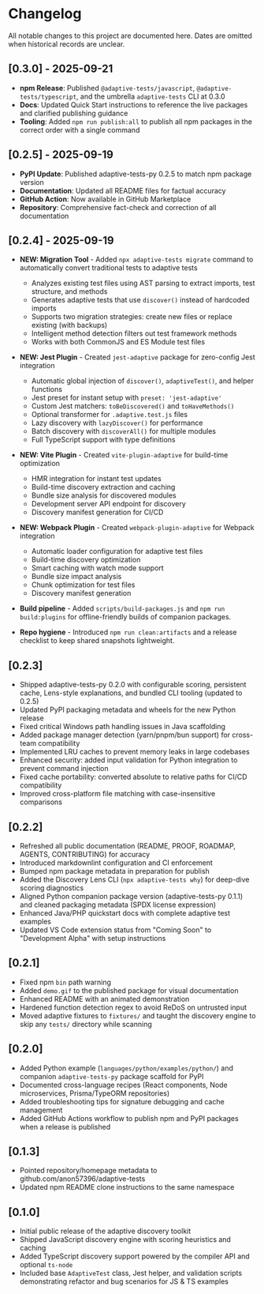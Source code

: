 # Changelog

All notable changes to this project are documented here. Dates are omitted when historical records are unclear.

## [0.3.0] - 2025-09-21

- **npm Release**: Published `@adaptive-tests/javascript`, `@adaptive-tests/typescript`, and the umbrella `adaptive-tests` CLI at 0.3.0
- **Docs**: Updated Quick Start instructions to reference the live packages and clarified publishing guidance
- **Tooling**: Added `npm run publish:all` to publish all npm packages in the correct order with a single command

## [0.2.5] - 2025-09-19

- **PyPI Update**: Published adaptive-tests-py 0.2.5 to match npm package version
- **Documentation**: Updated all README files for factual accuracy
- **GitHub Action**: Now available in GitHub Marketplace
- **Repository**: Comprehensive fact-check and correction of all documentation

## [0.2.4] - 2025-09-19

- **NEW: Migration Tool** - Added `npx adaptive-tests migrate` command to automatically convert traditional tests to adaptive tests
  - Analyzes existing test files using AST parsing to extract imports, test structure, and methods
  - Generates adaptive tests that use `discover()` instead of hardcoded imports
  - Supports two migration strategies: create new files or replace existing (with backups)
  - Intelligent method detection filters out test framework methods
  - Works with both CommonJS and ES Module test files

- **NEW: Jest Plugin** - Created `jest-adaptive` package for zero-config Jest integration
  - Automatic global injection of `discover()`, `adaptiveTest()`, and helper functions
  - Jest preset for instant setup with `preset: 'jest-adaptive'`
  - Custom Jest matchers: `toBeDiscovered()` and `toHaveMethods()`
  - Optional transformer for `.adaptive.test.js` files
  - Lazy discovery with `lazyDiscover()` for performance
  - Batch discovery with `discoverAll()` for multiple modules
  - Full TypeScript support with type definitions

- **NEW: Vite Plugin** - Created `vite-plugin-adaptive` for build-time optimization
  - HMR integration for instant test updates
  - Build-time discovery extraction and caching
  - Bundle size analysis for discovered modules
  - Development server API endpoint for discovery
  - Discovery manifest generation for CI/CD

- **NEW: Webpack Plugin** - Created `webpack-plugin-adaptive` for Webpack integration
  - Automatic loader configuration for adaptive test files
  - Build-time discovery optimization
  - Smart caching with watch mode support
  - Bundle size impact analysis
  - Chunk optimization for test files
  - Discovery manifest generation
- **Build pipeline** - Added `scripts/build-packages.js` and `npm run build:plugins` for offline-friendly builds of companion packages.
- **Repo hygiene** - Introduced `npm run clean:artifacts` and a release checklist to keep shared snapshots lightweight.

## [0.2.3]

- Shipped adaptive-tests-py 0.2.0 with configurable scoring, persistent cache, Lens-style explanations, and bundled CLI tooling (updated to 0.2.5)
- Updated PyPI packaging metadata and wheels for the new Python release
- Fixed critical Windows path handling issues in Java scaffolding
- Added package manager detection (yarn/pnpm/bun support) for cross-team compatibility
- Implemented LRU caches to prevent memory leaks in large codebases
- Enhanced security: added input validation for Python integration to prevent command injection
- Fixed cache portability: converted absolute to relative paths for CI/CD compatibility
- Improved cross-platform file matching with case-insensitive comparisons

## [0.2.2]

- Refreshed all public documentation (README, PROOF, ROADMAP, AGENTS, CONTRIBUTING) for accuracy
- Introduced markdownlint configuration and CI enforcement
- Bumped npm package metadata in preparation for publish
- Added the Discovery Lens CLI (`npx adaptive-tests why`) for deep-dive scoring diagnostics
- Aligned Python companion package version (adaptive-tests-py 0.1.1) and cleaned packaging metadata (SPDX license expression)
- Enhanced Java/PHP quickstart docs with complete adaptive test examples
- Updated VS Code extension status from "Coming Soon" to "Development Alpha" with setup instructions

## [0.2.1]

- Fixed npm `bin` path warning
- Added `demo.gif` to the published package for visual documentation
- Enhanced README with an animated demonstration
- Hardened function detection regex to avoid ReDoS on untrusted input
- Moved adaptive fixtures to `fixtures/` and taught the discovery engine to skip any `tests/` directory while scanning

## [0.2.0]

- Added Python example (`languages/python/examples/python/`) and companion `adaptive-tests-py` package scaffold for PyPI
- Documented cross-language recipes (React components, Node microservices, Prisma/TypeORM repositories)
- Added troubleshooting tips for signature debugging and cache management
- Added GitHub Actions workflow to publish npm and PyPI packages when a release is published

## [0.1.3]

- Pointed repository/homepage metadata to github.com/anon57396/adaptive-tests
- Updated npm README clone instructions to the same namespace

## [0.1.0]

- Initial public release of the adaptive discovery toolkit
- Shipped JavaScript discovery engine with scoring heuristics and caching
- Added TypeScript discovery support powered by the compiler API and optional `ts-node`
- Included base `AdaptiveTest` class, Jest helper, and validation scripts demonstrating refactor and bug scenarios for JS & TS examples
